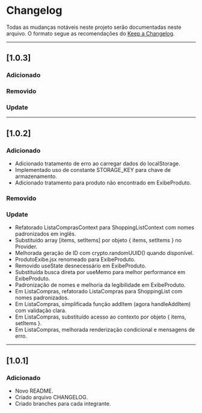 # Changelog
Todas as mudanças notáveis neste projeto serão documentadas neste arquivo.
O formato segue as recomendações do [Keep a Changelog](https://keepachangelog.com/pt-BR/1.0.0/).

---
## [1.0.3]
### Adicionado

### Removido

### Update

---
## [1.0.2]
### Adicionado
* Adicionado tratamento de erro ao carregar dados do localStorage.
* Implementado uso de constante STORAGE_KEY para chave de armazenamento.
* Adicionado tratamento para produto não encontrado em ExibeProduto.

### Removido


### Update
* Refatorado ListaComprasContext para ShoppingListContext com nomes padronizados em inglês.
* Substituído array [items, setItems] por objeto { items, setItems } no Provider.
* Melhorada geração de ID com crypto.randomUUID() quando disponível.
* ProdutoExibe.jsx renomeado para ExibeProduto.
* Removido useState desnecessário em ExibeProduto.
* Substituída busca direta por useMemo para melhor performance em ExibeProduto.
* Padronização de nomes e melhoria da legibilidade em ExibeProduto.
* Em ListaCompras, refatorado ListaCompras para ShoppingList com nomes padronizados.
* Em ListaCompras, simplificada função addItem (agora handleAddItem) com validação clara.
* Em ListaCompras, substituído acesso ao contexto por objeto { items, setItems }.
* Em ListaCompras, melhorada renderização condicional e mensagens de erro.
---

## [1.0.1]
### Adicionado
* Novo README.
* Criado arquivo CHANGELOG.
* Criado branches para cada integrante.
